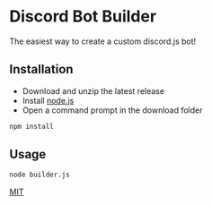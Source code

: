 # Discord Bot Builder

The easiest way to create a custom discord.js bot!

## Installation

- Download and unzip the latest release
- Install [node.js](https://nodejs.org/en/download/)
- Open a command prompt in the download folder

```bash
npm install
```

## Usage

```bash
node builder.js
```
[MIT](https://choosealicense.com/licenses/mit/)
